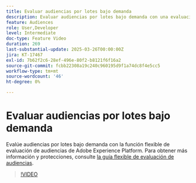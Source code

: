 ```yaml
---
title: Evaluar audiencias por lotes bajo demanda
description: Evaluar audiencias por lotes bajo demanda con una evaluación de audiencia flexible.
feature: Audiences
role: User,Developer
level: Intermediate
doc-type: Feature Video
duration: 269
last-substantial-update: 2025-03-26T00:00:00Z
jira: KT-17467
exl-id: 7b62f2c6-28ef-496e-80f2-b8121f6f16a2
source-git-commit: fcbb22308a19c240c960195d9f1a74dc8f4e5cc5
workflow-type: tm+mt
source-wordcount: '46'
ht-degree: 0%

---
```


# Evaluar audiencias por lotes bajo demanda

Evalúe audiencias por lotes bajo demanda con la función flexible de evaluación de audiencias de Adobe Experience Platform. Para obtener más información y protecciones, consulte [la guía flexible de evaluación de audiencias](https://experienceleague.adobe.com/es/docs/experience-platform/segmentation/methods/flexible-audience-evaluation).

>[!VIDEO](https://video.tv.adobe.com/v/3453643/?learn=on&enablevpops&captions=spa)
